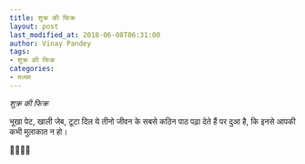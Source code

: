 ```yaml
---
title: शुक्र की फिक्र
layout: post
last_modified_at: 2018-06-08T06:31:00
author: Vinay Pandey
tags:
- शुक्र की फिक्र
categories:
- मध्यम
---
```

*शुक्र की फिक्र*

भूखा पेट, खाली जेब, टूटा दिल
ये तीनो जीवन के सबसे कठिन पाठ पढ़ा देते हैं
पर दुआ है, 
कि इनसे आपकी कभी मुलाकात न हो।

🙏🌷🌷🙏


